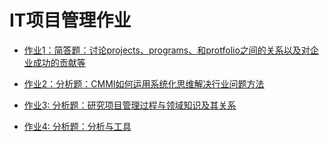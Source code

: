 # IT项目管理作业

* [作业1：简答题：讨论projects、programs、和protfolio之间的关系以及对企业成功的贡献等](hw01.md)
* [作业2：分析题：CMMI如何运用系统化思维解决行业问题方法](hw02.md)

* [作业3: 分析题：研究项目管理过程与领域知识及其关系](hw03.md)
* [作业4: 分析题：分析与工具](hw04.md)